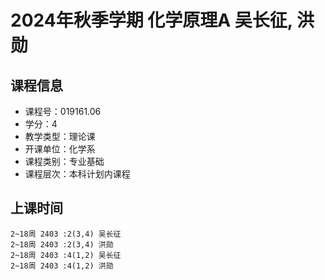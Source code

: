 # 2024年秋季学期 化学原理A 吴长征, 洪勋






## 课程信息

- 课程号：019161.06
- 学分：4
- 教学类型：理论课
- 开课单位：化学系
- 课程类别：专业基础
- 课程层次：本科计划内课程

## 上课时间

```
2~18周 2403 :2(3,4) 吴长征
2~18周 2403 :2(3,4) 洪勋
2~18周 2403 :4(1,2) 吴长征
2~18周 2403 :4(1,2) 洪勋
```

